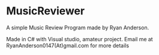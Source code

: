 # MusicReviewer
A simple Music Review Program made by Ryan Anderson.

Made in C# with Visual studio, amateur project. Email me at RyanAnderson0147(At)gmail.com for more details

